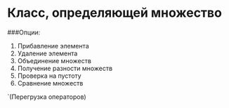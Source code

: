 # Класс, определяющей множество

###Опции:
1. Прибавление элемента
2. Удаление элемента
3. Объединение множеств
4. Получение разности множеств
5. Проверка на пустоту
6. Сравнение множеств

`(Перегрузка операторов)
